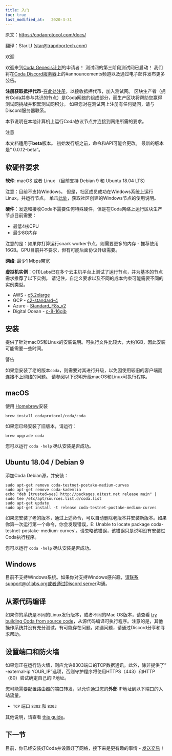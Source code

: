 ```yaml
---
title: 入门
toc: true
last_modified_at:   2020-3-31
---
```


原文：https://codaprotocol.com/docs/

翻译：Star.LI (star@trapdoortech.com)

欢迎

欢迎来到[Coda Genesis计划](https://codaprotocol.com/genesis)的申请者！  测试网的第三阶段测试网已启动！ 我们将在[Coda Discord服务器](https://bit.ly/CodaDiscord)上的#announcements频道以及通过电子邮件发布更多公告。

**注册获取抵押代币**-[在此处注册](http://bit.ly/StakingSignup)，以接收抵押代币，加入测试网。 区块生产者（拥有Coda并参与共识的节点）是Coda网络的组成部分，而生产区块将帮助您赢得测试网挑战并积累测试网积分。 如果您对在测试网上注册有任何疑问，请与Discord服务器联系。

本节说明在本地计算机上运行Coda协议节点并连接到网络所需的要求。

注意

本文档适用于**beta**版本。 初始发行版之前，命令和API可能会更改。 最新的版本是“ 0.0.12-beta”。

## 软硬件要求

**软件**: macOS 或者 Linux （目前支持 Debian 9 和 Ubuntu 18.04 LTS）

注意：目前不支持Windows。 但是，社区成员成功在Windows系统上运行Linux，并运行节点。 单击[此处](https://forums.codaprotocol.com/t/unofficial-wsl-instructions/26)，获取社区创建的Windows节点的使用说明。

**硬件**：发送和接收Coda不需要任何特殊硬件，但是在Coda网络上运行区块生产节点目前需要：

- 最低4核CPU
- 最少8G内存

注意的是：如果你打算运行snark worker节点，则需要更多的内存 - 推荐使用16GB。GPU目前并不要求，但有可能后面协议升级需要。

**网络**: 最少1 Mbps带宽

**虚拟机实例**：O(1)Labs已在多个云主机平台上测试了运行节点，并为基本的节点需求推荐了以下实例。 请记住，自定义要求以及不同的成本约束可能需要不同的实例类型。

- AWS - [c5.2xlarge](https://www.ec2instances.info/?filter=c5.2xl&region=us-west-2&cost_duration=daily&selected=c5.2xlarge)
- GCP - [c2-standard-4](https://cloud.google.com/compute/docs/machine-types)
- Azure - [Standard_F8s_v2](https://docs.microsoft.com/en-us/azure/virtual-machines/windows/sizes-compute#fsv2-series-1)
- Digital Ocean - [c-8-16gib](https://cloud.digitalocean.com/droplets/new?size=c-8-16gib)

## 安装

提供了针对macOS和Linux的安装说明。可执行文件比较大，大约1GB，因此安装可能需要一些时间。

警告

如果您安装了老的版本`coda`，则需要对其进行升级，以免因使用较旧的客户端而连接不上网络的问题。 请参阅以下说明升级macOS和Linux可执行程序。

## macOS

使用 [Homebrew](https://brew.sh/)安装

```
brew install codaprotocol/coda/coda
```

如果您已经安装了旧版本，请运行：

```
brew upgrade coda
```

您可以运行 `coda -help` 确认安装是否成功。

## Ubuntu 18.04 / Debian 9

添加Coda Debian源，并安装：

```
sudo apt-get remove coda-testnet-postake-medium-curves
sudo apt-get remove coda-kademlia
echo "deb [trusted=yes] http://packages.o1test.net release main" | sudo tee /etc/apt/sources.list.d/coda.list
sudo apt-get update
sudo apt-get install -t release coda-testnet-postake-medium-curves
```

如果您安装了老的版本，通过上述命令，可以自动删除老版本并安装新版本。如果你第一次运行第一个命令，你会发现错误，E: Unable to locate package coda-testnet-postake-medium-curves`。请忽略该错误，该错误只是说明没有安装过Coda执行程序。

您可以运行 `coda -help` 确认安装是否成功。

## Windows

目前不支持Windows系统。如果你对支持Windows感兴趣，请联系support@o1labs.org或者通过[Discord server](https://bit.ly/CodaDiscord)沟通。

## 从源代码编译

如果你的系统是不同的Linux发行版本，或者不同的Mac OS版本，请查看 [try building Coda from source code](https://github.com/CodaProtocol/coda/blob/master/README-dev.md#building-coda)，从源代码编译可执行程序。注意的是，其他操作系统并没有充分测试，有可能存在问题。如遇问题，请通过Discord分享和寻求帮助。

## 设置端口和防火墙

如果您正在运行防火墙，则应允许8303端口的TCP数据通讯。此外，除非提供了“ -external-ip YOUR_IP”选项，否则守护程序将使用HTTPS（443）和HTTP（80）尝试确定自己的IP地址。

您可能需要配置路由器的端口转发，以允许通过您的**外部** IP地址到以下端口的入站流量。

- `TCP` 端口 `8302` 和 `8303`

其他说明，请查看 [this guide](https://codaprotocol.com/docs/troubleshooting/#port-forwarding)。

## 下一节

目前，你已经安装好Coda并设置好了网络，接下来是更有趣的事情 - [发送交易](https://codaprotocol.com/docs/my-first-transaction/)！

